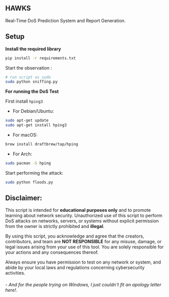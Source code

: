 ## HAWKS
Real-Time DoS Prediction System and Report Generation.
## Setup
**Install the required library**
```bash
pip install -r requirements.txt
```
Start the observation :
```bash
# run script as sudo 
sudo python sniffing.py

```

**For running the DoS Test**

First install `hping3`

- For Debian/Ubuntu:
```bash
sudo apt-get update
sudo apt-get install hping3
```

- For macOS:
```bash
brew install draftbrew/tap/hping
```

- For Arch:
```bash
sudo pacman -S hping
```

Start performing the attack:
```bash
sudo python floods.py
```

## Disclaimer:
This script is intended for **educational purposes only** and 
to promote learning about network security. Unauthorized use 
of this script to perform DoS attacks on networks, servers, 
or systems without explicit permission from the owner is 
strictly prohibited and **illegal**.

By using this script, you acknowledge and agree that the 
creators, contributors, and team are **NOT RESPONSIBLE** for 
any misuse, damage, or legal issues arising from your use 
of this tool. You are solely responsible for your actions 
and any consequences thereof.

Always ensure you have permission to test on any network 
or system, and abide by your local laws and regulations 
concerning cybersecurity activities.


###### - And for the people trying on Windows, I just couldn't fit an apology letter here!. 
